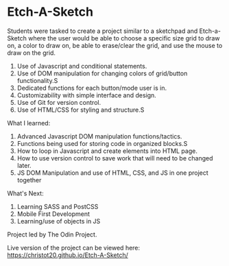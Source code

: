 # Etch-A-Sketch
Students were tasked to create a project similar to a 
sketchpad and Etch-a-Sketch where the user would be able
to choose a specific size grid to draw on, a color to draw on,
be able to erase/clear the grid, and use the mouse to draw on the
grid.

1. Use of Javascript and conditional statements.
2. Use of DOM manipulation for changing colors of grid/button functionality.S
3. Dedicated functions for each button/mode user is in.
4. Customizability with simple interface and design.
5. Use of Git for version control.
6. Use of HTML/CSS for styling and structure.S


What I learned:
1. Advanced Javascript DOM manipulation functions/tactics.
2. Functions being used for storing code in organized blocks.S
3. How to loop in Javascript and create elements into HTML page.
4. How to use version control to save work that will need to be changed later.
5. JS DOM Manipulation and use of HTML, CSS, and JS in one project together

What's Next:
1. Learning SASS and PostCSS
2. Mobile First Development
3. Learning/use of objects in JS

Project led by The Odin Project.

Live version of the project can be viewed here: https://christot20.github.io/Etch-A-Sketch/
